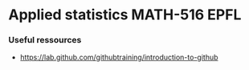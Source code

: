 # Applied statistics MATH-516 EPFL

### Useful ressources
- https://lab.github.com/githubtraining/introduction-to-github
